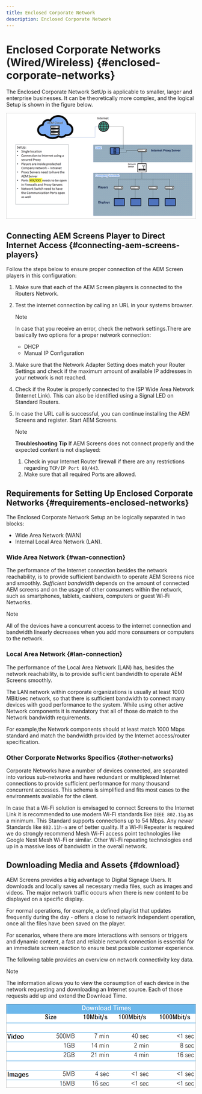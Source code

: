 ```yaml
---
title: Enclosed Corporate Network
description: Enclosed Corporate Network
---
```


# Enclosed Corporate Networks (Wired/Wireless) {#enclosed-corporate-networks}

The Enclosed Corporate Network SetUp is applicable to smaller, larger and enterprise businesses. It can be theoretically more complex, and the logical Setup is shown in the figure below.

![](/help/using/assets/enclosed-network-1.png)


## Connecting AEM Screens Player to Direct Internet Access {#connecting-aem-screens-players}

Follow the steps below to ensure proper connection of the AEM Screen players in this configuration:

1. Make sure that each of the AEM Screen players is connected to the Routers Network.
1. Test the internet connection by calling an URL in your systems browser.

   >[!NOTE]
   >In case that you receive an error, check the network settings.There are basically two options for a proper network connection:
   >* DHCP
   >* Manual IP Configuration

1. Make sure that the Network Adapter Setting does match your Router Settings and check if the maximum amount of available IP addresses in your network is not reached.

1. Check if the Router is properly connected to the ISP Wide Area Network (Internet Link). This can also be identified using a Signal LED on Standard Routers.
1. In case the URL call is successful, you can continue installing the AEM Screens and register. Start AEM Screens.

   >[!NOTE]
   >**Troubleshooting Tip**
   >If AEM Screens does not connect properly and the expected content is not displayed:
   >
   >1. Check in your Internet Router firewall if there are any restrictions regarding `TCP/IP Port 80/443`.
   >1. Make sure that all required Ports are allowed.

## Requirements for Setting Up Enclosed Corporate Networks {#requirements-enclosed-networks}

The Enclosed Corporate Network Setup an be logically separated in two blocks:

* Wide Area Network (WAN) 
* Internal Local Area Network (LAN).

### Wide Area Network {#wan-connection}

The performance of the Internet connection  besides the network reachability, is to provide sufficient bandwidth to operate AEM Screens nice and smoothly.
*Sufficient bandwidth* depends on the amount of connected AEM screens and on the usage of other consumers within the network, such as smartphones, tablets, cashiers, computers or guest Wi-Fi Networks.

>[!NOTE]
>All of the devices have a concurrent access to the internet connection and bandwidth linearly decreases when you add more consumers or computers to the network.

### Local Area Network {#lan-connection}

The performance of the Local Area Network (LAN) has, besides the network reachability, is to provide sufficient bandwidth to operate AEM Screens smoothly. 

The LAN network within corporate organizations is usually at least 1000 MBit/sec network, so that there is sufficient bandwidth to connect many devices with good performance to the system. While using other active Network components it is mandatory that all of those do match to the Network bandwidth requirements. 

For example,the Network components should at least match 1000 Mbps standard and match the bandwidth provided by the Internet access/router specification.

### Other Corporate Networks Specifics {#other-networks}

Corporate Networks have a number of devices connected, are separated into various sub-networks and have redundant or multiplexed Internet connections to provide sufficient performance for many thousand concurrent accesses.
This schema is simplified and fits most cases to the environments available for the client.

In case that a Wi-Fi solution is envisaged to connect Screens to the Internet Link it is recommended to use modern Wi-Fi standards like `IEEE 802.11g` as a minimum. This Standard supports connections up to 54 Mbps. Any *newer* Standards like `802.11h-n` are of better quality. If a Wi-Fi Repeater is required we do strongly recommend Mesh Wi-Fi access point technologies like Google Nest Mesh Wi-Fi or similar.
Other Wi-Fi repeating technologies end up in a massive loss of bandwidth in the overall network.

## Downloading Media and Assets {#download}

AEM Screens provides a big advantage to Digital Signage Users. It downloads and locally saves all necessary media files, such as images and videos. The major network traffic occurs when there is new content to be displayed on a specific display.

For normal operations, for example, a defined playlist that updates frequently during the day - offers a close to network independent operation, once all the files have been saved on the player.

For scenarios, where there are more interactions with sensors or triggers and dynamic content, a fast and reliable network connection is essential for an immediate screen reaction to ensure best possible customer experience.

The following table provides an overview on network connectivity key data.

>[!NOTE]
>The information allows you to view the consumption of each device in the network requesting and downloading an Internet source. Each of those requests add up and extend the Download Time.

![](/help/using/assets/enclosed-network-download.png)